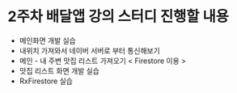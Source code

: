 # 2주차 배달앱 강의 스터디 진행할 내용

- 메인화면 개발 실습
- 내위치 가져와서 네이버 서버로 부터 통신해보기
- 메인 - 내 주변 맛집 리스트 가져오기 < Firestore 이용 >
- 맛집 리스트 화면 개발 실습
- RxFirestore 실습
  
  